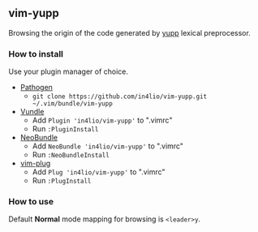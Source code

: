## vim-yupp

Browsing the origin of the code generated by [yupp](https://github.com/in4lio/yupp) lexical preprocessor.

### How to install

Use your plugin manager of choice.

- [Pathogen](https://github.com/tpope/vim-pathogen)
  - `git clone https://github.com/in4lio/vim-yupp.git ~/.vim/bundle/vim-yupp`
- [Vundle](https://github.com/gmarik/vundle)
  - Add `Plugin 'in4lio/vim-yupp'` to ".vimrc"
  - Run `:PluginInstall`
- [NeoBundle](https://github.com/Shougo/neobundle.vim)
  - Add `NeoBundle 'in4lio/vim-yupp'` to ".vimrc"
  - Run `:NeoBundleInstall`
- [vim-plug](https://github.com/junegunn/vim-plug)
  - Add `Plug 'in4lio/vim-yupp'` to ".vimrc"
  - Run `:PlugInstall`

### How to use

Default **Normal** mode mapping for browsing is `<leader>y`.
